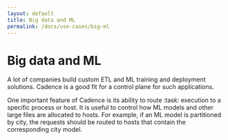 ```yaml
---
layout: default
title: Big data and ML
permalink: /docs/use-cases/big-ml
---
```


# Big data and ML

A lot of companies build custom ETL and ML training and deployment solutions. Cadence is a good fit for a control plane for such applications.

One important feature of Cadence is its ability to route :task: execution to a specific process or host. It is useful to control how ML models and other large files are allocated to hosts. For example, if an ML model is partitioned by city, the requests should be routed to hosts that contain the corresponding city model.
